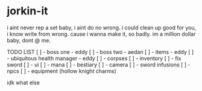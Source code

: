 # jorkin-it
i aint never rep a set baby, i aint do no wrong. i could clean up good for you, i know write from wrong. cause i wanna make it, so badly. im a million dollar baby, dont @ me.

TODO LIST
[ ] - boss one - eddy
[ ] - boss two - aedan
[ ] - items - eddy
[ ] - ubiquitous health manager - eddy
[ ] - corpses
[ ] - inventory
[ ] - fix sword
[ ] - ui
[ ] - mana
[ ] - bestiary
[ ] - camera
[ ] - sword infusions
[ ] - npcs
[ ] - equipment (hollow knight charms)

idk what else